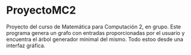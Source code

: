 # ProyectoMC2
Proyecto del curso de Matemática para Computación 2, en grupo. Este programa genera un grafo con entradas proporcionadas por el usuario y encuentra el árbol generador minimal del mismo. Todo estoo desde una interfaz gráfica.
